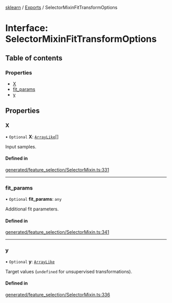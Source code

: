 [sklearn](../readme.md) / [Exports](../modules.md) / SelectorMixinFitTransformOptions

# Interface: SelectorMixinFitTransformOptions

## Table of contents

### Properties

- [X](SelectorMixinFitTransformOptions.md#x)
- [fit\_params](SelectorMixinFitTransformOptions.md#fit_params)
- [y](SelectorMixinFitTransformOptions.md#y)

## Properties

### X

• `Optional` **X**: [`ArrayLike`](../modules.md#arraylike)[]

Input samples.

#### Defined in

[generated/feature_selection/SelectorMixin.ts:331](https://github.com/transitive-bullshit/scikit-learn-ts/blob/367336a/packages/sklearn/src/generated/feature_selection/SelectorMixin.ts#L331)

___

### fit\_params

• `Optional` **fit\_params**: `any`

Additional fit parameters.

#### Defined in

[generated/feature_selection/SelectorMixin.ts:341](https://github.com/transitive-bullshit/scikit-learn-ts/blob/367336a/packages/sklearn/src/generated/feature_selection/SelectorMixin.ts#L341)

___

### y

• `Optional` **y**: [`ArrayLike`](../modules.md#arraylike)

Target values (`undefined` for unsupervised transformations).

#### Defined in

[generated/feature_selection/SelectorMixin.ts:336](https://github.com/transitive-bullshit/scikit-learn-ts/blob/367336a/packages/sklearn/src/generated/feature_selection/SelectorMixin.ts#L336)
